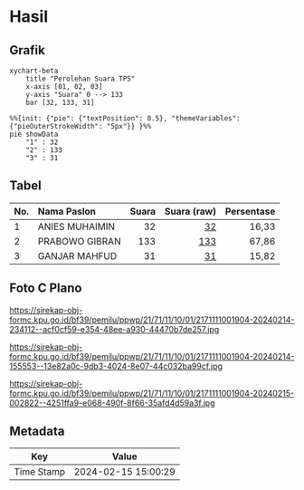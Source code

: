 # Hasil

## Grafik

```mermaid
xychart-beta
    title "Perolehan Suara TPS"
    x-axis [01, 02, 03]
    y-axis "Suara" 0 --> 133
    bar [32, 133, 31]
```

```mermaid
%%{init: {"pie": {"textPosition": 0.5}, "themeVariables": {"pieOuterStrokeWidth": "5px"}} }%%
pie showData
    "1" : 32
    "2" : 133
    "3" : 31
```

## Tabel

| No. | Nama Paslon    | Suara | Suara (raw) | Persentase |
|:--- |:-------------- | -----:| -----------:| ----------:|
| 1   | ANIES MUHAIMIN | 32    | [32][p-1]   | 16,33      |
| 2   | PRABOWO GIBRAN | 133   | [133][p-2]  | 67,86      |
| 3   | GANJAR MAHFUD  | 31    | [31][p-3]   | 15,82      |


[p-1]: https://github.com/gigit-pemilu/pemilu-2024-21-kepulauan-riau/blob/main/pilpres/hitung-suara/sub/21-kepulauan-riau/sub/71-kota-batam/sub/11-sagulung/sub/1001-tembesi/sub/904-tps/sub/paslon-1.txt
[p-2]: https://github.com/gigit-pemilu/pemilu-2024-21-kepulauan-riau/blob/main/pilpres/hitung-suara/sub/21-kepulauan-riau/sub/71-kota-batam/sub/11-sagulung/sub/1001-tembesi/sub/904-tps/sub/paslon-2.txt
[p-3]: https://github.com/gigit-pemilu/pemilu-2024-21-kepulauan-riau/blob/main/pilpres/hitung-suara/sub/21-kepulauan-riau/sub/71-kota-batam/sub/11-sagulung/sub/1001-tembesi/sub/904-tps/sub/paslon-3.txt

## Foto C Plano

https://sirekap-obj-formc.kpu.go.id/bf39/pemilu/ppwp/21/71/11/10/01/2171111001904-20240214-234112--acf0cf59-e354-48ee-a930-44470b7de257.jpg

https://sirekap-obj-formc.kpu.go.id/bf39/pemilu/ppwp/21/71/11/10/01/2171111001904-20240214-155553--13e82a0c-9db3-4024-8e07-44c032ba99cf.jpg

https://sirekap-obj-formc.kpu.go.id/bf39/pemilu/ppwp/21/71/11/10/01/2171111001904-20240215-002822--4251ffa9-e068-490f-8f66-35afd4d59a3f.jpg


## Metadata

| Key        | Value               |
| ---------- | ------------------- |
| Time Stamp | 2024-02-15 15:00:29 |



